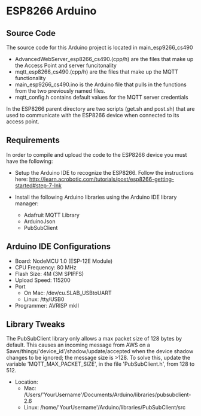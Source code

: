 <!-- # ESP8266
## Setup
The source code (that you should modify) is:
- /src/user/user_main.c (here is the program, but you may want to break it up into separate files)
- /src/include/mqtt_config.h (network setup, such as SSID, password, host, port, etc.)
- /src/include/user_config.h (I don't know what this is, but it looks important)
- /src/Makefile (if you need to modify this, good luck!)

## Compiling
1. Navigate to /src/
2. Execute ````$ ./init.sh````

## Flashing
Execute ````$ ./flash.sh```` -->

# ESP8266 Arduino

## Source Code

The source code for this Arduino project is located in main_esp9266_cs490

- AdvancedWebServer_esp8266_cs490.(cpp/h) are the files that make up the Access Point and server funcitonality
- mqtt_esp8266_cs490.(cpp/h) are the files that make up the MQTT functionality
- main_esp9266_cs490.ino is the Arduino file that pulls in the functions from the two previously named files.
- mqtt_config.h contains default values for the MQTT server credentials

In the ESP8266 parent directory are two scripts (get.sh and post.sh) that are used to communicate with the ESP8266 device when connected to its access point.

## Requirements

In order to compile and upload the code to the ESP8266 device you must have the following:

- Setup the Arduino IDE to recognize the ESP8266. Follow the instructions here:  http://learn.acrobotic.com/tutorials/post/esp8266-getting-started#step-7-lnk

- Install the following Arduino libraries using the Arduino IDE library manager:
  - Adafruit MQTT Library
  - ArduinoJson
  - PubSubClient

## Arduino IDE Configurations

- Board:  NodeMCU 1.0 (ESP-12E Module)
- CPU Frequency: 80 MHz
- Flash Size: 4M (3M SPIFFS)
- Upload Speed: 115200
- Port
  - On Mac: /dev/cu.SLAB_USBtoUART
  - Linux: /tty/USB0
- Programmer: AVRISP mkII

## Library Tweaks

The PubSubClient library only allows a max packet size of 128 bytes by default. This causes an incoming message from AWS on a $aws/things/'device_id'/shadow/update/accepted when the device shadow changes to be ignored; the message size is >128. To solve this, update the variable 'MQTT_MAX_PACKET_SIZE', in the file 'PubSubClient.h', from 128 to 512.
  - Location:
    - Mac: /Users/'YourUsername'/Documents/Arduino/libraries/pubsubclient-2.6
    - Linux: /home/'YourUsername'/Arduino/libraries/PubSubClient/src
